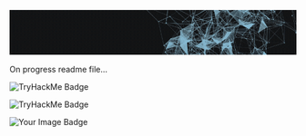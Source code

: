 ![Demo](./assets/juangifpresentation.gif)

On progress readme file...  <br>

![TryHackMe Badge](https://tryhackme-badges.s3.amazonaws.com/juanfemeniaqueve.png)

![TryHackMe Badge](https://tryhackme-badges.s3.amazonaws.com/juanfemeniaqueve.png)


<img src="https://tryhackme-badges.s3.amazonaws.com/juanfemeniaqueve.png" alt="Your Image Badge" />


